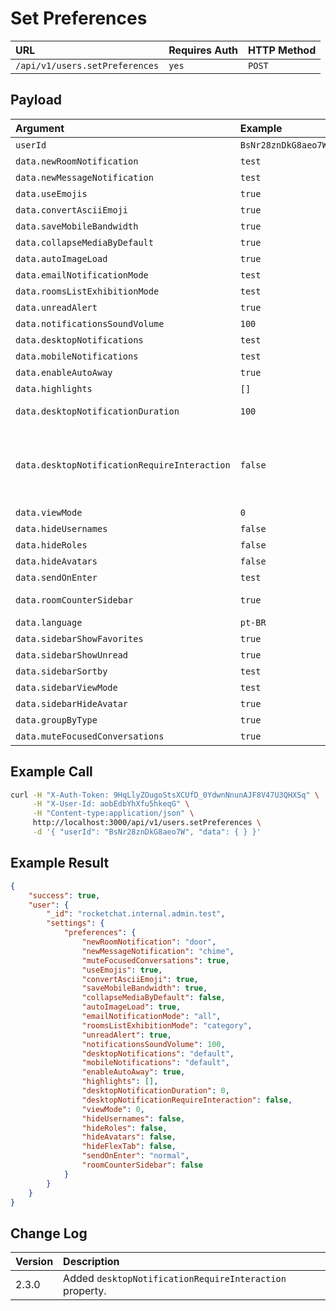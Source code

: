 # Set Preferences

| URL | Requires Auth | HTTP Method |
| :--- | :--- | :--- |
| `/api/v1/users.setPreferences` | `yes` | `POST` |

## Payload

| Argument | Example | Required | Description |
| :--- | :--- | :--- | :--- |
| `userId`                                    | `BsNr28znDkG8aeo7W` | Required | The id of the user.              |
| `data.newRoomNotification`                  | `test`              | Required | New room notification.           |
| `data.newMessageNotification`               | `test`              | Required | New message notification.        |
| `data.useEmojis`                            | `true`              | Required | User can use emojis.             |
| `data.convertAsciiEmoji`                    | `true`              | Required | Convert ascII emojis.            |
| `data.saveMobileBandwidth`                  |  `true`             | Required | Save mobile bandwidth.           |
| `data.collapseMediaByDefault`               | `true`              | Required | Collapse media by default.       |
| `data.autoImageLoad`                        | `true`              | Required | Image load automatically.        |
| `data.emailNotificationMode`                | `test`              | Required | Email notification mode.         |
| `data.roomsListExhibitionMode`              | `test`              | Required | Rooms list exhibition mode.      |
| `data.unreadAlert`                          | `true`              | Required | Unread Alert.                    |
| `data.notificationsSoundVolume`             | `100`               | Required | Volume of notification sound.    |
| `data.desktopNotifications`                 | `test`              | Required | Desktop notifications.           |
| `data.mobileNotifications`                  | `test`              | Required | Mobile notifications.            |
| `data.enableAutoAway`                       | `true`              | Required | Enable auto away.                |
| `data.highlights`                           | `[]`                | Required | Highlights.                      |
| `data.desktopNotificationDuration`          | `100`               | Required | Duration of desktop notification.|
| `data.desktopNotificationRequireInteraction`| `false`             | Required | Determines if user has to click on desktop notification to close it (requires Google Chrome version > 50 as client, overwrites setting `desktopNotificationDuration`).|
| `data.viewMode`                             | `0`                 | Required | View mode.                       |
| `data.hideUsernames`                        | `false`             | Required | Hide usernames.                  |
| `data.hideRoles`                            | `false`             | Required | Hide user roles.                 |
| `data.hideAvatars`                          | `false`             | Required | Hide avatars.                    |
| `data.sendOnEnter`                          | `test`              | Required | Send message on enter.           |
| `data.roomCounterSidebar`                   | `true`              | Required | Display room counter on sidebar. |
| `data.language`                             | `pt-BR`             | Required | Language.                        |
| `data.sidebarShowFavorites`                 | `true`              | Optional | Show favorites on sidebar.       |
| `data.sidebarShowUnread`                    | `true`              | Optional | Show unread on sidebar.          |
| `data.sidebarSortby`                        | `test`              | Optional | Show sort by.                    |
| `data.sidebarViewMode`                      | `test`              | Optional | Show view mode.                  |
| `data.sidebarHideAvatar`                    | `true`              | Optional | Show avatar on hide bar.         |
| `data.groupByType`                          | `true`              | Optional | Group channels by type.          |
| `data.muteFocusedConversations`             | `true`              | Optional | Mute focused conversations.      |

## Example Call

```bash
curl -H "X-Auth-Token: 9HqLlyZOugoStsXCUfD_0YdwnNnunAJF8V47U3QHXSq" \
     -H "X-User-Id: aobEdbYhXfu5hkeqG" \
     -H "Content-type:application/json" \
     http://localhost:3000/api/v1/users.setPreferences \
     -d '{ "userId": "BsNr28znDkG8aeo7W", "data": { } }'
```

## Example Result

```json
{
    "success": true,
    "user": {
        "_id": "rocketchat.internal.admin.test",
        "settings": {
            "preferences": {
                "newRoomNotification": "door",
                "newMessageNotification": "chime",
                "muteFocusedConversations": true,
                "useEmojis": true,
                "convertAsciiEmoji": true,
                "saveMobileBandwidth": true,
                "collapseMediaByDefault": false,
                "autoImageLoad": true,
                "emailNotificationMode": "all",
                "roomsListExhibitionMode": "category",
                "unreadAlert": true,
                "notificationsSoundVolume": 100,
                "desktopNotifications": "default",
                "mobileNotifications": "default",
                "enableAutoAway": true,
                "highlights": [],
                "desktopNotificationDuration": 0,
                "desktopNotificationRequireInteraction": false,
                "viewMode": 0,
                "hideUsernames": false,
                "hideRoles": false,
                "hideAvatars": false,
                "hideFlexTab": false,
                "sendOnEnter": "normal",
                "roomCounterSidebar": false
            }
        }
    }
}
```

## Change Log

| Version | Description |
| :--- | :--- |
| 2.3.0 | Added `desktopNotificationRequireInteraction` property. |
